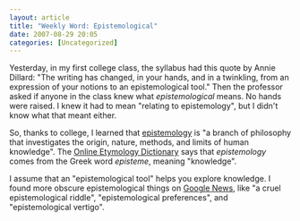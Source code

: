 ```yaml
---
layout: article
title: "Weekly Word: Epistemological"
date: 2007-08-29 20:05
categories: [Uncategorized]
---
```

Yesterday, in my first college class, the syllabus had this quote by Annie Dillard: "The writing has changed, in your hands, and in a twinkling, from an expression of your notions to an epistemological tool." Then the professor asked if anyone in the class knew what <em>epistemological</em> means. No hands were raised. I knew it had to mean "relating to epistemology", but I didn't know what that meant either.

So, thanks to college, I learned that <a href="http://dictionary.reference.com/browse/epistemology">epistemology</a> is "a branch of philosophy that investigates the origin, nature, methods, and limits of human knowledge". The <a href="http://www.etymonline.com/index.php?term=epistemology" title="Epistemology">Online Etymology Dictionary</a> says that <em>epistemology</em> comes from the Greek word <em>episteme</em>, meaning "knowledge".

I assume that an "epistemological tool" helps you explore knowledge. I found more obscure epistemological things on <a href="http://news.google.com/news?hl=en&ned=us&q=epistemological&btnG=Search+News" title="Search for Epistemological on Google News">Google News</a>, like "a cruel epistemological riddle", "epistemological preferences", and "epistemological vertigo".
